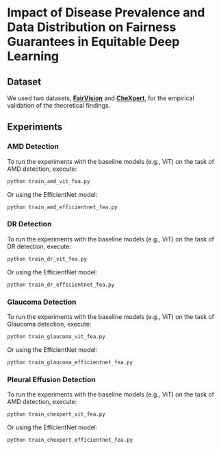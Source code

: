 # Impact of Disease Prevalence and Data Distribution on Fairness Guarantees in Equitable Deep Learning

## Dataset
We used two datasets, **[FairVision](https://ophai.hms.harvard.edu/datasets/harvard-fairvision30k)** and **[CheXpert](https://stanfordmlgroup.github.io/competitions/chexpert/)**, for the empirical validation of the theoretical findings.

## Experiments

### AMD Detection
To run the experiments with the baseline models (e.g., ViT) on the task of AMD detection, execute:
```bash
python train_amd_vit_fea.py
```
Or using the EfficientNet model:
```
python train_amd_efficientnet_fea.py
```

### DR Detection
To run the experiments with the baseline models (e.g., ViT) on the task of DR detection, execute:
```bash
python train_dr_vit_fea.py
```
Or using the EfficientNet model:
```
python train_dr_efficientnet_fea.py
```

### Glaucoma Detection
To run the experiments with the baseline models (e.g., ViT) on the task of Glaucoma detection, execute:
```bash
python train_glaucoma_vit_fea.py
```
Or using the EfficientNet model:
```
python train_glaucoma_efficientnet_fea.py
```

### Pleural Effusion Detection
To run the experiments with the baseline models (e.g., ViT) on the task of AMD detection, execute:
```bash
python train_chexpert_vit_fea.py
```
Or using the EfficientNet model:
```
python train_chexpert_efficientnet_fea.py
```
